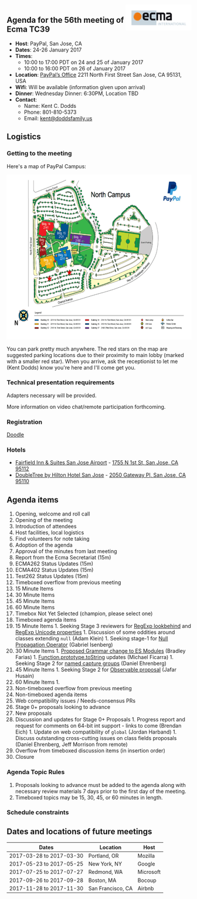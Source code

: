 <img src="../images/Ecma_RVB-003.jpg" align="right" height="70" alt="" />

## Agenda for the 56th meeting of Ecma TC39

- **Host**: PayPal, San Jose, CA
- **Dates**: 24-26 January 2017
- **Times**:
  - 10:00 to 17:00 PDT on 24 and 25 of January 2017
  - 10:00 to 16:00 PDT on 26 of January 2017
- **Location**:
  [PayPal’s Office](https://www.google.com/maps/place/PayPal/@37.376941,-121.9248805,17z/data=!3m1!4b1!4m5!3m4!1s0x808fcbe88aee163b:0xd6064b10b2260381!8m2!3d37.3769368!4d-121.9226918)
  2211 North First Street
  San Jose, CA 95131, USA
- **Wifi**: Will be available (information given upon arrival)
- **Dinner**:
  Wednesday Dinner: 6:30PM, Location TBD
- **Contact**:
  - Name: Kent C. Dodds
  - Phone: 801-810-5373
  - Email: kent@doddsfamily.us

## Logistics

### Getting to the meeting

Here's a map of PayPal Campus:

<a href="https://raw.githubusercontent.com/tc39/agendas/master/images/PayPal%20Campus.png"><img src="../images/PayPal%20Campus.png" height="450" alt="PayPal campus map" /></a>

You can park pretty much anywhere. The red stars on the map are suggested parking locations due to their proximity to main lobby (marked with a smaller red star). When you arrive, ask the receptionist to let me (Kent Dodds) know you're here and I'll come get you.

### Technical presentation requirements

Adapters necessary will be provided.

More information on video chat/remote participation forthcoming.

### Registration

[Doodle](https://ecma-international.doodle.com/poll/anzg2zzzmakxgbte)

### Hotels

- [Fairfield Inn & Suites San Jose Airport](http://www.marriott.com/hotels/travel/sjcfi-fairfield-inn-and-suites-san-jose-airport/?scid=bb1a189a-fec3-4d19-a255-54ba596febe2) - [1755 N 1st St, San Jose, CA 95112](https://www.google.com/maps/place/Fairfield+Inn+%26+Suites+San+Jose+Airport/@37.3727714,-121.9153808,16z/data=!4m8!1m2!2m1!1shotels!3m4!1s0x0:0x4f8165f7ebc377be!8m2!3d37.3707189!4d-121.9174276)
- [DoubleTree by Hilton Hotel San Jose](http://doubletree3.hilton.com/en/hotels/california/doubletree-by-hilton-hotel-san-jose-JOSE-DT/index.html) - [2050 Gateway Pl, San Jose, CA 95110](https://www.google.com/maps/place/DoubleTree+by+Hilton+Hotel+San+Jose/@37.3727714,-121.9153808,16z/data=!4m8!1m2!2m1!1shotels!3m4!1s0x0:0x143d6b946b2164f5!8m2!3d37.3718507!4d-121.9227009)

## Agenda items

1. Opening, welcome and roll call
  1. Opening of the meeting
  1. Introduction of attendees
  1. Host facilities, local logistics
1. Find volunteers for note taking
1. Adoption of the agenda
1. Approval of the minutes from last meeting
1. Report from the Ecma Secretariat (15m)
1. ECMA262 Status Updates (15m)
1. ECMA402 Status Updates (15m)
1. Test262 Status Updates (15m)
1. Timeboxed overflow from previous meeting
  1. 15 Minute Items
  1. 30 Minute Items
  1. 45 Minute Items
  1. 60 Minute Items
  1. Timebox Not Yet Selected (champion, please select one)
1. Timeboxed agenda items
  1. 15 Minute Items
    1. Seeking Stage 3 reviewers for [RegExp lookbehind](https://github.com/tc39/proposal-regexp-lookbehind) and [RegExp Unicode properties](https://github.com/tc39/proposal-regexp-unicode-property-escapes)
    1. Discussion of some oddities around classes extending `null` (Adam Klein)
    1. Seeking stage-1 for [Null Propagation
       Operator](https://docs.google.com/presentation/d/11O_wIBBbZgE1bMVRJI8kGnmC6dWCBOwutbN9SWOK0fU/view) (Gabriel Isenberg)
  1. 30 Minute Items
    1. [Proposed Grammar change to ES Modules](https://github.com/bmeck/UnambiguousJavaScriptGrammar) (Bradley Farias)
    1. [Function.prototype.toString](https://github.com/tc39/Function-prototype-toString-revision) updates (Michael Ficarra)
    1. Seeking Stage 2 for [named capture groups](https://tc39.github.io/proposal-regexp-named-groups/) (Daniel Ehrenberg)
  1. 45 Minute Items
    1. Seeking Stage 2 for [Observable proposal](http://tc39.github.io/proposal-observable) (Jafar Husain)
  1. 60 Minute Items
    1. 
1. Non-timeboxed overflow from previous meeting
1. Non-timeboxed agenda items
  1. Web compatibility issues / Needs-consensus PRs
  1. Stage 0+ proposals looking to advance
  1. New proposals
  1. Discussion and updates for Stage 0+ Proposals
    1. Progress report and request for comments on 64-bit int support - links to come (Brendan Eich)
    1. Update on web compatibility of `global` (Jordan Harband)
    1. Discuss outstanding cross-cutting issues on class fields proposals (Daniel Ehrenberg, Jeff Morrison from remote)
1. Overflow from timeboxed discussion items (in insertion order)
1. Closure

### Agenda Topic Rules

1. Proposals looking to advance must be added to the agenda along with necessary review materials 7 days prior to the first day of the meeting.
1. Timeboxed topics may be 15, 30, 45, or 60 minutes in length.

### Schedule constraints

## Dates and locations of future meetings

| Dates                    | Location          | Host       |
|--------------------------|-------------------|------------|
| 2017-03-28 to 2017-03-30 | Portland, OR      | Mozilla    |
| 2017-05-23 to 2017-05-25 | New York, NY      | Google     |
| 2017-07-25 to 2017-07-27 | Redmond, WA       | Microsoft  |
| 2017-09-26 to 2017-09-28 | Boston, MA        | Bocoup     |
| 2017-11-28 to 2017-11-30 | San Francisco, CA | Airbnb     |

